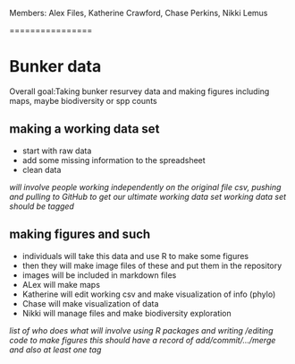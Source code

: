 Members: Alex Files, Katherine Crawford, Chase Perkins, Nikki Lemus

================
# Bunker data

Overall goal:Taking bunker resurvey data and making figures including maps, maybe biodiversity or spp counts

## making a working data set
- start with raw data
- add some missing information to the spreadsheet
- clean data

  
*will involve people working independently on the original file csv, pushing and pulling to GitHub to get our ultimate working data set*
*working data set should be tagged*

## making figures and such
- individuals will take this data and use R to make some figures
- then they will make image files of these and put them in the repository
- images will be included in markdown files
- ALex will make maps
- Katherine will edit working csv and make visualization of info (phylo)
- Chase will make visualization of data
- Nikki will manage files and make biodiversity exploration


*list of who does what*
*will involve using R packages and writing /editing code to make figures*
*this should have a record of add/commit/.../merge and also at least one tag*
